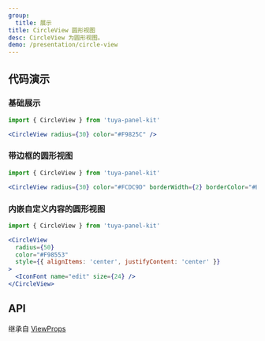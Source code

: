 ```yaml
---
group:
  title: 展示
title: CircleView 圆形视图
desc: CircleView 为圆形视图。
demo: /presentation/circle-view
---
```


## 代码演示

### 基础展示

```jsx
import { CircleView } from 'tuya-panel-kit'

<CircleView radius={30} color="#F9825C" />
```

### 带边框的圆形视图

```jsx
import { CircleView } from 'tuya-panel-kit'

<CircleView radius={30} color="#FCDC9D" borderWidth={2} borderColor="#B8B8B8" />
```

### 内嵌自定义内容的圆形视图

```jsx
import { CircleView } from 'tuya-panel-kit'

<CircleView
  radius={50}
  color="#F98553"
  style={{ alignItems: 'center', justifyContent: 'center' }}
>
  <IconFont name="edit" size={24} />
</CircleView>
```

## API

继承自 [ViewProps](https://reactnative.dev/docs/view#props)

<API name="CircleViewProps" />
